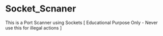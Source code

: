 # Socket_Scnaner
This is a Port Scanner using Sockets [ Educational Purpose Only - Never use this for illegal actions ]

